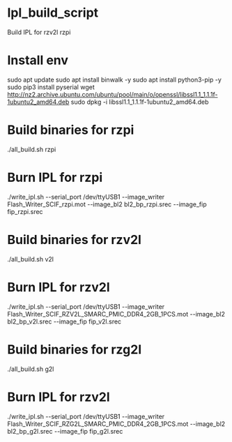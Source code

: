 # Ipl_build_script
Build IPL for rzv2l rzpi

# Install env
sudo apt update
sudo apt install binwalk -y
sudo apt install python3-pip -y
sudo pip3 install pyserial
wget http://nz2.archive.ubuntu.com/ubuntu/pool/main/o/openssl/libssl1.1_1.1.1f-1ubuntu2_amd64.deb
sudo dpkg -i libssl1.1_1.1.1f-1ubuntu2_amd64.deb

# Build binaries for rzpi
./all_build.sh rzpi 

# Burn IPL for rzpi
./write_ipl.sh --serial_port /dev/ttyUSB1 --image_writer Flash_Writer_SCIF_rzpi.mot --image_bl2 bl2_bp_rzpi.srec --image_fip fip_rzpi.srec

# Build binaries for rzv2l
./all_build.sh v2l 

# Burn IPL for rzv2l
./write_ipl.sh --serial_port /dev/ttyUSB1 --image_writer Flash_Writer_SCIF_RZV2L_SMARC_PMIC_DDR4_2GB_1PCS.mot --image_bl2 bl2_bp_v2l.srec --image_fip fip_v2l.srec

# Build binaries for rzg2l
./all_build.sh g2l 

# Burn IPL for rzv2l
./write_ipl.sh --serial_port /dev/ttyUSB1 --image_writer Flash_Writer_SCIF_RZG2L_SMARC_PMIC_DDR4_2GB_1PCS.mot --image_bl2 bl2_bp_g2l.srec --image_fip fip_g2l.srec

